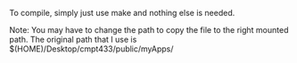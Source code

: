 To compile, simply just use make and nothing else is needed.

Note:
You may have to change the path to copy the file to the right mounted path.
The original path that I use is $(HOME)/Desktop/cmpt433/public/myApps/